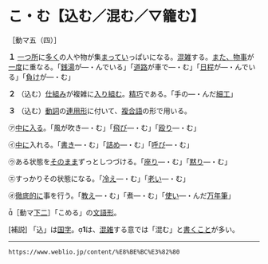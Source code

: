 # こ・む【込む／混む／▽籠む】
［動マ五（四）］

**１** [一つ所](https://www.weblio.jp/content/%E4%B8%80%E3%81%A4%E6%89%80 "一つ所の意味")に[多く](https://www.weblio.jp/content/%E5%A4%9A%E3%81%8F "多くの意味")の人や物が集[まってい](https://www.weblio.jp/content/%E3%81%BE%E3%81%A3%E3%81%A6%E3%81%84 "まっていの意味")っぱいになる。[混雑](https://www.weblio.jp/content/%E6%B7%B7%E9%9B%91 "混雑の意味")する。[また、](https://www.weblio.jp/content/%E3%81%BE%E3%81%9F%E3%80%81 "また、の意味")[物事](https://www.weblio.jp/content/%E7%89%A9%E4%BA%8B "物事の意味")が[一度](https://www.weblio.jp/content/%E4%B8%80%E5%BA%A6 "一度の意味")に重なる。「[銭湯](https://www.weblio.jp/content/%E9%8A%AD%E6%B9%AF "銭湯の意味")が―・んでいる」「[道路](https://www.weblio.jp/content/%E9%81%93%E8%B7%AF "道路の意味")が車で―・む」「[日程](https://www.weblio.jp/content/%E6%97%A5%E7%A8%8B "日程の意味")が―・んでいる」「[負け](https://www.weblio.jp/content/%E8%B2%A0%E3%81%91 "負けの意味")が―・む」

**２** （込む）[仕組み](https://www.weblio.jp/content/%E4%BB%95%E7%B5%84%E3%81%BF "仕組みの意味")が複雑に[入り組む](https://www.weblio.jp/content/%E5%85%A5%E3%82%8A%E7%B5%84%E3%82%80 "入り組むの意味")。[精巧](https://www.weblio.jp/content/%E7%B2%BE%E5%B7%A7 "精巧の意味")である。「手の―・んだ[細工](https://www.weblio.jp/content/%E7%B4%B0%E5%B7%A5 "細工の意味")」

**３** （込む）[動詞](https://www.weblio.jp/content/%E5%8B%95%E8%A9%9E "動詞の意味")の[連用形](https://www.weblio.jp/content/%E9%80%A3%E7%94%A8%E5%BD%A2 "連用形の意味")に付いて、[複合語](https://www.weblio.jp/content/%E8%A4%87%E5%90%88%E8%AA%9E "複合語の意味")の形で用いる。

㋐[中に入る](https://www.weblio.jp/content/%E4%B8%AD%E3%81%AB%E5%85%A5%E3%82%8B "中に入るの意味")。「風が吹き―・む」「[飛び](https://www.weblio.jp/content/%E9%A3%9B%E3%81%B3 "飛びの意味")―・む」「[殴り](https://www.weblio.jp/content/%E6%AE%B4%E3%82%8A "殴りの意味")―・む」

㋑[中に](https://www.weblio.jp/content/%E4%B8%AD%E3%81%AB "中にの意味")入れる。「[書き](https://www.weblio.jp/content/%E6%9B%B8%E3%81%8D "書きの意味")―・む」「[詰め](https://www.weblio.jp/content/%E8%A9%B0%E3%82%81 "詰めの意味")―・む」「[呼び](https://www.weblio.jp/content/%E5%91%BC%E3%81%B3 "呼びの意味")―・む」

㋒ある状態を[そのまま](https://www.weblio.jp/content/%E3%81%9D%E3%81%AE%E3%81%BE%E3%81%BE "そのままの意味")ずっとしつづける。「[座り](https://www.weblio.jp/content/%E5%BA%A7%E3%82%8A "座りの意味")―・む」「[黙り](https://www.weblio.jp/content/%E9%BB%99%E3%82%8A "黙りの意味")―・む」

㋓すっかりその状態になる。「[冷え](https://www.weblio.jp/content/%E5%86%B7%E3%81%88 "冷えの意味")―・む」「[老い](https://www.weblio.jp/content/%E8%80%81%E3%81%84 "老いの意味")―・む」

㋔[徹底的に](https://www.weblio.jp/content/%E5%BE%B9%E5%BA%95%E7%9A%84%E3%81%AB "徹底的にの意味")事を行う。「[教え](https://www.weblio.jp/content/%E6%95%99%E3%81%88 "教えの意味")―・む」「煮―・む」「[使い](https://www.weblio.jp/content/%E4%BD%BF%E3%81%84 "使いの意味")―・んだ[万年筆](https://www.weblio.jp/content/%E4%B8%87%E5%B9%B4%E7%AD%86 "万年筆の意味")」

［動マ[下二](https://www.weblio.jp/content/%E4%B8%8B%E4%BA%8C "下二の意味")］「こめる」の[文語形](https://www.weblio.jp/content/%E6%96%87%E8%AA%9E%E5%BD%A2 "文語形の意味")。

\[補説\] 「込」は[国字](https://www.weblio.jp/content/%E5%9B%BD%E5%AD%97 "国字の意味")。**1**は、[混雑](https://www.weblio.jp/content/%E6%B7%B7%E9%9B%91 "混雑の意味")する意では「混む」と[書くこと](https://www.weblio.jp/content/%E6%9B%B8%E3%81%8F%E3%81%93%E3%81%A8 "書くことの意味")が多い。

---
`https://www.weblio.jp/content/%E8%BE%BC%E3%82%80`